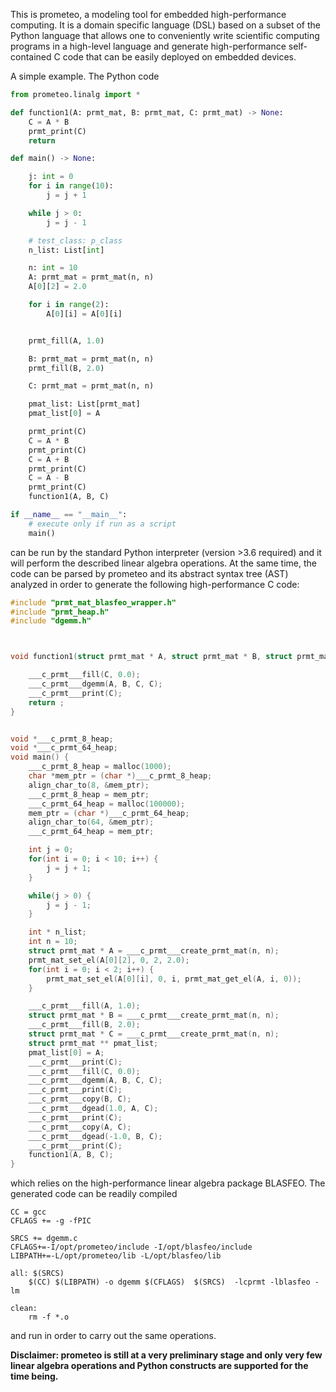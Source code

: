 This is prometeo, a modeling tool for embedded high-performance computing. It is a 
domain specific language (DSL) based on a subset of the Python language that allows 
one to conveniently write scientific computing programs in a high-level language and generate
high-performance self-contained C code that can be easily deployed on embedded devices.

A simple example. The Python code
```python
from prometeo.linalg import *

def function1(A: prmt_mat, B: prmt_mat, C: prmt_mat) -> None:
    C = A * B
    prmt_print(C)
    return

def main() -> None:

    j: int = 0
    for i in range(10):
        j = j + 1

    while j > 0:
        j = j - 1

    # test_class: p_class
    n_list: List[int]

    n: int = 10
    A: prmt_mat = prmt_mat(n, n)
    A[0][2] = 2.0

    for i in range(2):
        A[0][i] = A[0][i]


    prmt_fill(A, 1.0)

    B: prmt_mat = prmt_mat(n, n)
    prmt_fill(B, 2.0)

    C: prmt_mat = prmt_mat(n, n)

    pmat_list: List[prmt_mat]
    pmat_list[0] = A

    prmt_print(C)
    C = A * B
    prmt_print(C)
    C = A + B
    prmt_print(C)
    C = A - B
    prmt_print(C)
    function1(A, B, C)

if __name__ == "__main__":
    # execute only if run as a script
    main()
```
can be run by the standard Python interpreter (version >3.6 required) and it 
will perform the described linear algebra operations. At the same time, the code
can be parsed by prometeo and its abstract syntax tree (AST) analyzed in order
to generate the following high-performance C code:
```c
#include "prmt_mat_blasfeo_wrapper.h"
#include "prmt_heap.h"
#include "dgemm.h"



void function1(struct prmt_mat * A, struct prmt_mat * B, struct prmt_mat * C) {

    ___c_prmt___fill(C, 0.0);
    ___c_prmt___dgemm(A, B, C, C);
    ___c_prmt___print(C);
    return ;
}


void *___c_prmt_8_heap; 
void *___c_prmt_64_heap; 
void main() {
    ___c_prmt_8_heap = malloc(1000); 
    char *mem_ptr = (char *)___c_prmt_8_heap; 
    align_char_to(8, &mem_ptr);
    ___c_prmt_8_heap = mem_ptr;
    ___c_prmt_64_heap = malloc(100000); 
    mem_ptr = (char *)___c_prmt_64_heap; 
    align_char_to(64, &mem_ptr);
    ___c_prmt_64_heap = mem_ptr;

    int j = 0;
    for(int i = 0; i < 10; i++) {
        j = j + 1;
    }

    while(j > 0) {
        j = j - 1;
    }

    int * n_list;
    int n = 10;
    struct prmt_mat * A = ___c_prmt___create_prmt_mat(n, n);
    prmt_mat_set_el(A[0][2], 0, 2, 2.0);
    for(int i = 0; i < 2; i++) {
        prmt_mat_set_el(A[0][i], 0, i, prmt_mat_get_el(A, i, 0));
    }

    ___c_prmt___fill(A, 1.0);
    struct prmt_mat * B = ___c_prmt___create_prmt_mat(n, n);
    ___c_prmt___fill(B, 2.0);
    struct prmt_mat * C = ___c_prmt___create_prmt_mat(n, n);
    struct prmt_mat ** pmat_list;
    pmat_list[0] = A;
    ___c_prmt___print(C);
    ___c_prmt___fill(C, 0.0);
    ___c_prmt___dgemm(A, B, C, C);
    ___c_prmt___print(C);
    ___c_prmt___copy(B, C);
    ___c_prmt___dgead(1.0, A, C);
    ___c_prmt___print(C);
    ___c_prmt___copy(A, C);
    ___c_prmt___dgead(-1.0, B, C);
    ___c_prmt___print(C);
    function1(A, B, C);
}
```
which relies on the high-performance linear algebra package BLASFEO. The generated code can be
readily compiled
```make
CC = gcc
CFLAGS += -g -fPIC

SRCS += dgemm.c 
CFLAGS+=-I/opt/prometeo/include -I/opt/blasfeo/include
LIBPATH+=-L/opt/prometeo/lib -L/opt/blasfeo/lib 

all: $(SRCS) 
	$(CC) $(LIBPATH) -o dgemm $(CFLAGS)  $(SRCS)  -lcprmt -lblasfeo -lm

clean:
	rm -f *.o
```
and run in order to carry out the same operations.

__Disclaimer: prometeo is still at a very preliminary stage and only very few linear algebra operations and Python constructs are supported for the time being.__

